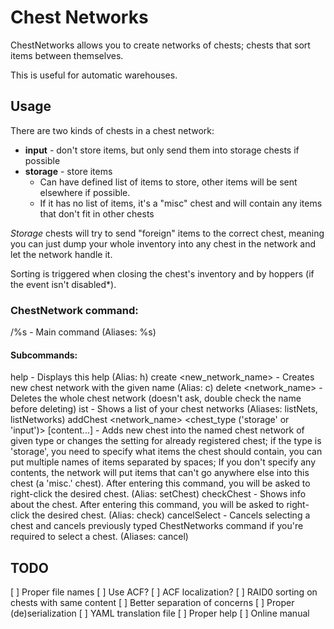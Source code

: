 # Chest Networks

ChestNetworks allows you to create networks of chests; chests that sort items between themselves.

This is useful for automatic warehouses.

## Usage

There are two kinds of chests in a chest network:

- **input** - don't store items, but only send them into storage chests if possible
- **storage** - store items
  - Can have defined list of items to store, other items will be sent elsewhere if possible.
  - If it has no list of items, it's a "misc" chest and will contain any items that don't fit in other chests

_Storage_ chests will try to send "foreign" items to the correct chest, meaning you can just dump your whole inventory into any chest in the network and let the network handle it.

Sorting is triggered when closing the chest's inventory and by hoppers (if the event isn't disabled\*).

### ChestNetwork command:

/%s <subcommand> - Main command (Aliases: %s)

#### Subcommands:

help - Displays this help (Alias: h)
create <new_network_name> - Creates new chest network with the given name (Alias: c)
delete <network_name> - Deletes the whole chest network (doesn't ask, double check the name before deleting)
ist - Shows a list of your chest networks (Aliases: listNets, listNetworks)
addChest <network_name> <chest_type ('storage' or 'input')> [content...] - Adds new chest into the named chest network of given type or changes the setting for already registered chest; if the type is 'storage', you need to specify what items the chest should contain, you can put multiple names of items separated by spaces; If you don't specify any contents, the network will put items that can't go anywhere else into this chest (a 'misc.' chest). After entering this command, you will be asked to right-click the desired chest. (Alias: setChest)
checkChest - Shows info about the chest. After entering this command, you will be asked to right-click the desired chest. (Alias: check)
cancelSelect - Cancels selecting a chest and cancels previously typed ChestNetworks command if you're required to select a chest. (Aliases: cancel)

## TODO

[ ] Proper file names
[ ] Use ACF?
[ ] ACF localization?
[ ] RAID0 sorting on chests with same content
[ ] Better separation of concerns
[ ] Proper (de)serialization
[ ] YAML translation file
[ ] Proper help
[ ] Online manual
